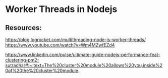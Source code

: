 # Worker Threads in Nodejs

## Resources:

https://blog.logrocket.com/multithreading-node-js-worker-threads/
https://www.youtube.com/watch?v=Wm4MZwfEZd4

https://www.linkedin.com/pulse/ultimate-guide-nodejs-performance-feat-clustering-pm2-sutradhar#:~:text=The%20cluster%20module%20allows%20you,inside%20of%20the%20cluster%20module.